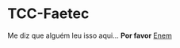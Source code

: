 # TCC-Faetec
<p></p>
Me diz que alguém leu isso aqui... <b>Por favor</b>
<a href="https://enem.inep.gov.br/participante/#!/">Enem</a>
